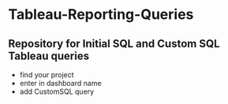 # Tableau-Reporting-Queries
## Repository for Initial SQL and Custom SQL Tableau queries

* find your project
* enter in dashboard name
* add CustomSQL query
